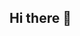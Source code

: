 ## Hi there 👋

<!--
Experienced Oracle APEX Developer with a solid foundation in Oracle Forms and Reports development, along with a deep expertise in Oracle SQL and PL/SQL. Over the course of my career, I have successfully completed multiple projects that highlight my ability to design and implement user-centric applications, bridging the gap between complex back-end functionality and seamless front-end interfaces.

My experience spans crafting dynamic, high-performance applications, optimizing database queries, and delivering impactful solutions that meet both business requirements and user expectations. I thrive in collaborative environments, bringing innovative ideas and problem-solving skills to every project I tackle.

With a strong commitment to quality, I have consistently delivered projects on time, demonstrating a keen attention to detail and a focus on scalability and performance. I am passionate about advancing in the field of Oracle technologies and am always eager to contribute my skills to drive meaningful results. Whether you're looking for solutions to optimize legacy systems or develop cutting-edge database applications, I am ready to help you transform your ideas into efficient, scalable solutions.
-->
